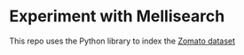 # Experiment with Mellisearch

This repo uses the Python library to index the [Zomato dataset](https://www.kaggle.com/datasets/shrutimehta/zomato-restaurants-data)

